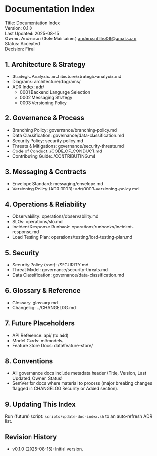 # Documentation Index

Title: Documentation Index <br>
Version: 0.1.0 <br>
Last Updated: 2025-08-15 <br>
Owner: Anderson (Sole Maintainer) <andersonfilho09@gmail.com> <br>
Status: Accepted <br>
Decision: Final <br>

## 1. Architecture & Strategy
- Strategic Analysis: architecture/strategic-analysis.md
- Diagrams: architecture/diagrams/
- ADR Index: adr/
  - 0001 Backend Language Selection
  - 0002 Messaging Strategy
  - 0003 Versioning Policy

## 2. Governance & Process
- Branching Policy: governance/branching-policy.md
- Data Classification: governance/data-classification.md
- Security Policy: security-policy.md
- Threats & Mitigations: governance/security-threats.md
- Code of Conduct:./CODE_OF_CONDUCT.md
- Contributing Guide:./CONTRIBUTING.md

## 3. Messaging & Contracts
- Envelope Standard: messaging/envelope.md
- Versioning Policy (ADR 0003): adr/0003-versioning-policy.md

## 4. Operations & Reliability
- Observability: operations/observability.md
- SLOs: operations/slo.md
- Incident Response Runbook: operations/runbooks/incident-response.md
- Load Testing Plan: operations/testing/load-testing-plan.md

## 5. Security
- Security Policy (root):./SECURITY.md
- Threat Model: governance/security-threats.md
- Data Classification: governance/data-classification.md

## 6. Glossary & Reference
- Glossary: glossary.md
- Changelog: ../CHANGELOG.md

## 7. Future Placeholders
- API Reference: api/ (to add)
- Model Cards: ml/models/
- Feature Store Docs: data/feature-store/

## 8. Conventions
- All governance docs include metadata header (Title, Version, Last Updated, Owner, Status).
- SemVer for docs where material to process (major breaking changes flagged in CHANGELOG Security or Added section).

## 9. Updating This Index
Run (future) script: `scripts/update-doc-index.sh` to an auto-refresh ADR list.

## Revision History
- v0.1.0 (2025-08-15): Initial version.